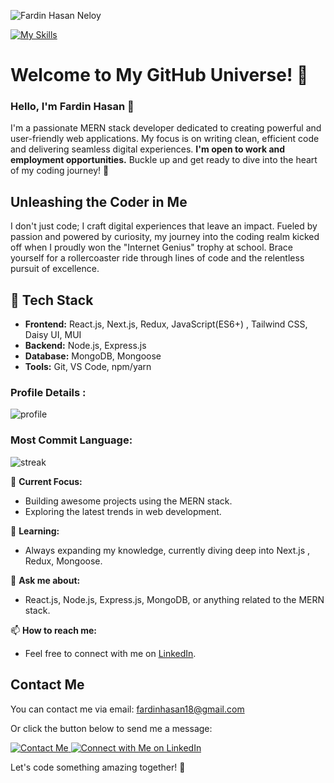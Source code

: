![Fardin Hasan Neloy](https://i.ibb.co/R6xcP9v/Fardin-Hasan-Neloy.png)

[![My Skills](https://skillicons.dev/icons?i=html,css,js,react,tailwind,nodejs,mui,next,redux,mongodb,firebase,express,git,github,postman)](https://skillicons.dev)


# Welcome to My GitHub Universe! 👊

### Hello, I'm Fardin Hasan 👋

I'm a passionate MERN stack developer dedicated to creating powerful and user-friendly web applications. My focus is on writing clean, efficient code and delivering seamless digital experiences. <b> I'm open to work and employment opportunities.</b> Buckle up and get ready to dive into the heart of my coding journey! 🚀

## Unleashing the Coder in Me

I don't just code; I craft digital experiences that leave an impact. Fueled by passion and powered by curiosity, my journey into the coding realm kicked off when I proudly won the "Internet Genius" trophy at school. Brace yourself for a rollercoaster ride through lines of code and the relentless pursuit of excellence.

## 🚀 Tech Stack

- **Frontend:** React.js, Next.js, Redux, JavaScript(ES6+) , Tailwind CSS, Daisy UI, MUI
- **Backend:** Node.js, Express.js
- **Database:** MongoDB, Mongoose
- **Tools:** Git, VS Code, npm/yarn

### Profile Details : 

![profile](http://github-profile-summary-cards.vercel.app/api/cards/profile-details?username=Fardin7864&theme=default)

### Most Commit Language: 

![streak](http://github-profile-summary-cards.vercel.app/api/cards/most-commit-language?username=Fardin7864&theme=default&exclude=exclude)


🚀 **Current Focus:**
- Building awesome projects using the MERN stack.
- Exploring the latest trends in web development.

🌱 **Learning:**
- Always expanding my knowledge, currently diving deep into Next.js , Redux, Mongoose.

💬 **Ask me about:**
- React.js, Node.js, Express.js, MongoDB, or anything related to the MERN stack.

📫 **How to reach me:**
- Feel free to connect with me on [LinkedIn](www.linkedin.com/in/fardinhasan).


## Contact Me

You can contact me via email: [fardinhasan18@gmail.com](mailto:fardinhasan18@gmail.com)

Or click the button below to send me a message:

<a href="mailto:fardinhasan18@gmail.com">
  <img src="https://img.shields.io/badge/Contact%20Me-Email-blue?style=for-the-badge&logo=gmail" alt="Contact Me">
</a>
<a href="www.linkedin.com/in/fardinhasan" target="_blank">
  <img src="https://img.shields.io/badge/Connect%20with%20Me-LinkedIn-blue?style=for-the-badge&logo=linkedin" alt="Connect with Me on LinkedIn">
</a>


Let's code something amazing together! 🚀


<!--
**Fardin7864/Fardin7864** is a ✨ _special_ ✨ repository because its `README.md` (this file) appears on your GitHub profile.

Here are some ideas to get you started:

- 🔭 I’m currently working on ...
- 🌱 I’m currently learning ...
- 👯 I’m looking to collaborate on ...
- 🤔 I’m looking for help with ...
- 💬 Ask me about ...
- 📫 How to reach me: ...
- 😄 Pronouns: ...
- ⚡ Fun fact: ...
-->
